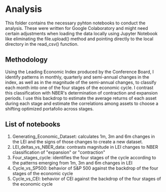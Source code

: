 # Analysis

This folder contains the necessary pyhton notebooks to conduct the analysis. These were written for Google Colaboratory and might need certain adjustments when loading the data locally using Jupyter Notebook like eliminating the file.upload() method and pointing directly to the local directory in the read_csv() function.  

## Methodology
Using the Leading Economic Index produced by the Conference Board, I identify patterns in monthly, quarterly and semi-annual changes in the index, as well as in the magnitude of the semi-annual changes, to classify each month into one of the four stages of the economic cycle. I contrast this classification with NBER's determination of contraction and expansion periods. I use this backdrop to estimate the average returns of each asset during each stage and estimate the correlations among assets to choose a shifting optimized portafolio across stages.   

## List of notebooks
1. Generating_Economic_Dataset: calculates 1m, 3m and 6m changes in the LEI and the signs of those changes to create a new dataset. 
2. LEI_deltas_vs_NBER_data: contrasts magnitude in LEI changes to NBER classification of "expansion" or "contraction" 
3. Four_stages_cycle: identifies the four stages of the cycle according to the patterns emerging from 1m, 3m and 6m changes in LEI
4. Cycle_vs_SP500: behavior of S&P 500 against the backdrop of the four stages of the economic cycle
5. Cycle_vs_CEI: behavior of CEI against the backdrop of the four stages of the economic cycle
